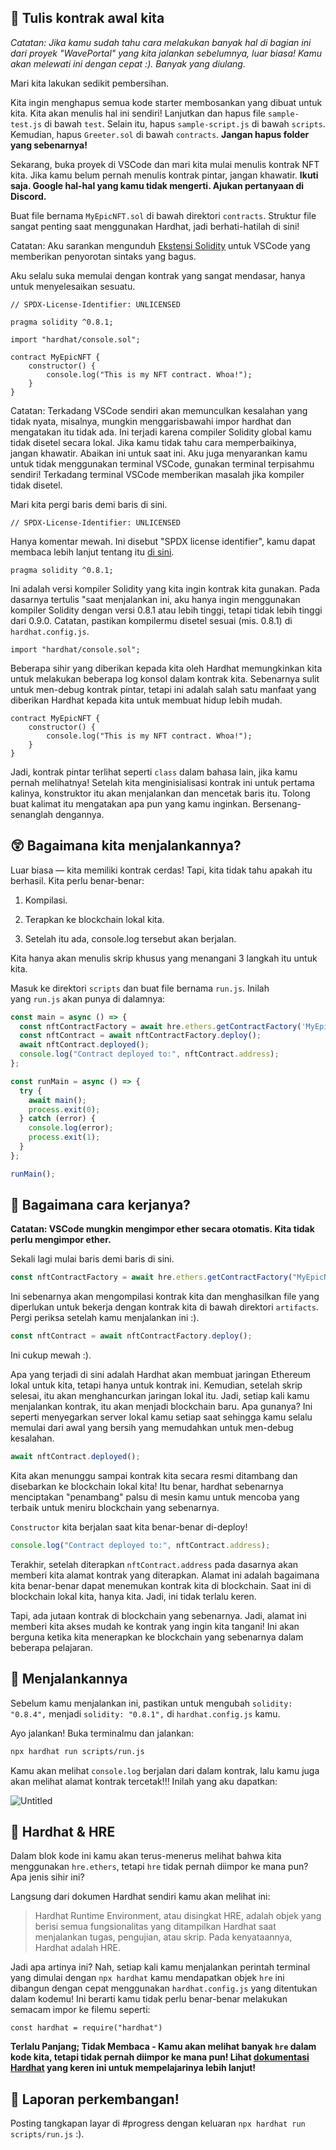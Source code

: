 ## 📝 Tulis kontrak awal kita

*Catatan: Jika kamu sudah tahu cara melakukan banyak hal di bagian ini dari proyek "WavePortal" yang kita jalankan sebelumnya, luar biasa! Kamu akan melewati ini dengan cepat :). Banyak yang diulang.*

Mari kita lakukan sedikit pembersihan.

Kita ingin menghapus semua kode starter membosankan yang dibuat untuk kita. Kita akan menulis hal ini sendiri! Lanjutkan dan hapus file `sample-test.js` di bawah `test`. Selain itu, hapus `sample-script.js` di bawah `scripts`. Kemudian, hapus `Greeter.sol` di bawah `contracts`. **Jangan hapus folder yang sebenarnya!**

Sekarang, buka proyek di VSCode dan mari kita mulai menulis kontrak NFT kita. Jika kamu belum pernah menulis kontrak pintar, jangan khawatir. **Ikuti saja. Google hal-hal yang kamu tidak mengerti. Ajukan pertanyaan di Discord.**

Buat file bernama `MyEpicNFT.sol` di bawah direktori `contracts`. Struktur file sangat penting saat menggunakan Hardhat, jadi berhati-hatilah di sini!

Catatan: Aku sarankan mengunduh [Ekstensi Solidity](https://marketplace.visualstudio.com/items?itemName=JuanBlanco.solidity) untuk VSCode yang memberikan penyorotan sintaks yang bagus.

Aku selalu suka memulai dengan kontrak yang sangat mendasar, hanya untuk menyelesaikan sesuatu.

```solidity
// SPDX-License-Identifier: UNLICENSED

pragma solidity ^0.8.1;

import "hardhat/console.sol";

contract MyEpicNFT {
    constructor() {
        console.log("This is my NFT contract. Whoa!");
    }
}
```

Catatan: Terkadang VSCode sendiri akan memunculkan kesalahan yang tidak nyata, misalnya, mungkin menggarisbawahi impor hardhat dan mengatakan itu tidak ada. Ini terjadi karena compiler Solidity global kamu tidak disetel secara lokal. Jika kamu tidak tahu cara memperbaikinya, jangan khawatir. Abaikan ini untuk saat ini. Aku juga menyarankan kamu untuk tidak menggunakan terminal VSCode, gunakan terminal terpisahmu sendiri! Terkadang terminal VSCode memberikan masalah jika kompiler tidak disetel.

Mari kita pergi baris demi baris di sini.

```solidity
// SPDX-License-Identifier: UNLICENSED
```

Hanya komentar mewah. Ini disebut "SPDX license identifier", kamu dapat membaca lebih lanjut tentang itu [di sini](https://spdx.org/licenses/).

```solidity
pragma solidity ^0.8.1;
```

Ini adalah versi kompiler Solidity yang kita ingin kontrak kita gunakan. Pada dasarnya tertulis "saat menjalankan ini, aku hanya ingin menggunakan kompiler Solidity dengan versi 0.8.1 atau lebih tinggi, tetapi tidak lebih tinggi dari 0.9.0. Catatan, pastikan kompilermu disetel sesuai (mis. 0.8.1) di `hardhat.config.js`.

```solidity
import "hardhat/console.sol";
```

Beberapa sihir yang diberikan kepada kita oleh Hardhat memungkinkan kita untuk melakukan beberapa log konsol dalam kontrak kita. Sebenarnya sulit untuk men-debug kontrak pintar, tetapi ini adalah salah satu manfaat yang diberikan Hardhat kepada kita untuk membuat hidup lebih mudah.

```solidity
contract MyEpicNFT {
    constructor() {
        console.log("This is my NFT contract. Whoa!");
    }
}
```

Jadi, kontrak pintar terlihat seperti `class` dalam bahasa lain, jika kamu pernah melihatnya! Setelah kita menginisialisasi kontrak ini untuk pertama kalinya, konstruktor itu akan menjalankan dan mencetak baris itu. Tolong buat kalimat itu mengatakan apa pun yang kamu inginkan. Bersenang-senanglah dengannya.

## 😲 Bagaimana kita menjalankannya?

Luar biasa — kita memiliki kontrak cerdas! Tapi, kita tidak tahu apakah itu berhasil. Kita perlu benar-benar:

1. Kompilasi.

2. Terapkan ke blockchain lokal kita.

3. Setelah itu ada, console.log tersebut akan berjalan.

Kita hanya akan menulis skrip khusus yang menangani 3 langkah itu untuk kita.

Masuk ke direktori `scripts` dan buat file bernama `run.js`. Inilah yang `run.js` akan punya di dalamnya:

```javascript
const main = async () => {
  const nftContractFactory = await hre.ethers.getContractFactory('MyEpicNFT');
  const nftContract = await nftContractFactory.deploy();
  await nftContract.deployed();
  console.log("Contract deployed to:", nftContract.address);
};

const runMain = async () => {
  try {
    await main();
    process.exit(0);
  } catch (error) {
    console.log(error);
    process.exit(1);
  }
};

runMain();
```

## 🤔 Bagaimana cara kerjanya?

**Catatan: VSCode mungkin mengimpor ether secara otomatis. Kita tidak perlu mengimpor ether.**

Sekali lagi mulai baris demi baris di sini.

```javascript
const nftContractFactory = await hre.ethers.getContractFactory("MyEpicNFT");
```

Ini sebenarnya akan mengompilasi kontrak kita dan menghasilkan file yang diperlukan untuk bekerja dengan kontrak kita di bawah direktori `artifacts`. Pergi periksa setelah kamu menjalankan ini :).

```javascript
const nftContract = await nftContractFactory.deploy();
```

Ini cukup mewah :).

Apa yang terjadi di sini adalah Hardhat akan membuat jaringan Ethereum lokal untuk kita, tetapi hanya untuk kontrak ini. Kemudian, setelah skrip selesai, itu akan menghancurkan jaringan lokal itu. Jadi, setiap kali kamu menjalankan kontrak, itu akan menjadi blockchain baru. Apa gunanya? Ini seperti menyegarkan server lokal kamu setiap saat sehingga kamu selalu memulai dari awal yang bersih yang memudahkan untuk men-debug kesalahan.

```javascript
await nftContract.deployed();
```

Kita akan menunggu sampai kontrak kita secara resmi ditambang dan disebarkan ke blockchain lokal kita! Itu benar, hardhat sebenarnya menciptakan "penambang" palsu di mesin kamu untuk mencoba yang terbaik untuk meniru blockchain yang sebenarnya.

`Constructor` kita berjalan saat kita benar-benar di-deploy!


```javascript
console.log("Contract deployed to:", nftContract.address);
```

Terakhir, setelah diterapkan `nftContract.address` pada dasarnya akan memberi kita alamat kontrak yang diterapkan. Alamat ini adalah bagaimana kita benar-benar dapat menemukan kontrak kita di blockchain. Saat ini di blockchain lokal kita, hanya kita. Jadi, ini tidak terlalu keren.

Tapi, ada jutaan kontrak di blockchain yang sebenarnya. Jadi, alamat ini memberi kita akses mudah ke kontrak yang ingin kita tangani! Ini akan berguna ketika kita menerapkan ke blockchain yang sebenarnya dalam beberapa pelajaran.

## 💨 Menjalankannya

Sebelum kamu menjalankan ini, pastikan untuk mengubah `solidity: "0.8.4",` menjadi `solidity: "0.8.1",` di `hardhat.config.js` kamu.

Ayo jalankan! Buka terminalmu dan jalankan:

```bash
npx hardhat run scripts/run.js
```

Kamu akan melihat `console.log` berjalan dari dalam kontrak, lalu kamu juga akan melihat alamat kontrak tercetak!!! Inilah yang aku dapatkan:

![Untitled](https://i.imgur.com/CSBimfv.png)

## 🎩 Hardhat & HRE

Dalam blok kode ini kamu akan terus-menerus melihat bahwa kita menggunakan `hre.ethers`, tetapi `hre` tidak pernah diimpor ke mana pun? Apa jenis sihir ini?

Langsung dari dokumen Hardhat sendiri kamu akan melihat ini:

> Hardhat Runtime Environment, atau disingkat HRE, adalah objek yang berisi semua fungsionalitas yang ditampilkan Hardhat saat menjalankan tugas, pengujian, atau skrip. Pada kenyataannya, Hardhat adalah HRE.

Jadi apa artinya ini? Nah, setiap kali kamu menjalankan perintah terminal yang dimulai dengan `npx hardhat` kamu mendapatkan objek `hre` ini dibangun dengan cepat menggunakan `hardhat.config.js` yang ditentukan dalam kodemu! Ini berarti kamu tidak perlu benar-benar melakukan semacam impor ke filemu seperti:

`const hardhat = require("hardhat")`

**Terlalu Panjang; Tidak Membaca - Kamu akan melihat banyak `hre` dalam kode kita, tetapi tidak pernah diimpor ke mana pun! Lihat [dokumentasi Hardhat](https://hardhat.org/advanced/hardhat-runtime-environment.html) yang keren ini untuk mempelajarinya lebih lanjut!**

## 🚨 Laporan perkembangan!

Posting tangkapan layar di #progress dengan keluaran `npx hardhat run scripts/run.js` :).
